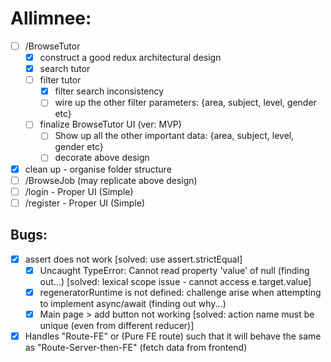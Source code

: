 # Allimnee:

- [ ] /BrowseTutor
  - [x] construct a good redux architectural design
  - [x] search tutor
  - [ ] filter tutor
    - [x] filter search inconsistency
    - [ ] wire up the other filter parameters: {area, subject, level, gender etc}
  - [ ] finalize BrowseTutor UI (ver: MVP)
    - [ ] Show up all the other important data: {area, subject, level, gender etc}
    - [ ] decorate above design
- [x] clean up - organise folder structure
- [ ] /BrowseJob (may replicate above design)
- [ ] /login - Proper UI (Simple)
- [ ] /register -  Proper UI (Simple)

## Bugs:

- [x] assert does not work [solved: use assert.strictEqual]
  - [x] Uncaught TypeError: Cannot read property 'value' of null (finding out...) [solved: lexical scope issue - cannot access e.target.value]
  - [x] regeneratorRuntime is not defined: challenge arise when attempting to implement async/await (finding out why...)
  - [x] Main page > add button not working [solved: action name must be unique (even from different reducer)]
- [x] Handles "Route-FE" or (Pure FE route) such that it will behave the same as "Route-Server-then-FE" (fetch data from frontend)